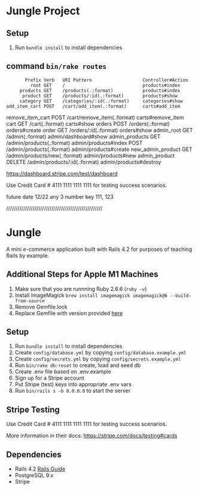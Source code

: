 # Jungle Project

## Setup

1. Run `bundle install` to install dependencies

## command `bin/rake routes`

           Prefix Verb   URI Pattern                   Controller#Action
             root GET    /                             products#index
         products GET    /products(.:format)           products#index
          product GET    /products/:id(.:format)       products#show
         category GET    /categories/:id(.:format)     categories#show
    add_item_cart POST   /cart/add_item(.:format)      carts#add_item

remove_item_cart POST /cart/remove_item(.:format) carts#remove_item
cart GET /cart(.:format) carts#show
orders POST /orders(.:format) orders#create
order GET /orders/:id(.:format) orders#show
admin_root GET /admin(.:format) admin/dashboard#show
admin_products GET /admin/products(.:format) admin/products#index
POST /admin/products(.:format) admin/products#create
new_admin_product GET /admin/products/new(.:format) admin/products#new
admin_product DELETE /admin/products/:id(.:format) admin/products#destroy

https://dashboard.stripe.com/test/dashboard

Use Credit Card # 4111 1111 1111 1111 for testing success scenarios.

future date 12/22
any 3 number key 111, 123

///////////////////////////////////////////////////

# Jungle

A mini e-commerce application built with Rails 4.2 for purposes of teaching Rails by example.

## Additional Steps for Apple M1 Machines

1. Make sure that you are runnning Ruby 2.6.6 (`ruby -v`)
1. Install ImageMagick `brew install imagemagick imagemagick@6 --build-from-source`
1. Remove Gemfile.lock
1. Replace Gemfile with version provided [here](https://gist.githubusercontent.com/FrancisBourgouin/831795ae12c4704687a0c2496d91a727/raw/ce8e2104f725f43e56650d404169c7b11c33a5c5/Gemfile)

## Setup

1. Run `bundle install` to install dependencies
2. Create `config/database.yml` by copying `config/database.example.yml`
3. Create `config/secrets.yml` by copying `config/secrets.example.yml`
4. Run `bin/rake db:reset` to create, load and seed db
5. Create .env file based on .env.example
6. Sign up for a Stripe account
7. Put Stripe (test) keys into appropriate .env vars
8. Run `bin/rails s -b 0.0.0.0` to start the server

## Stripe Testing

Use Credit Card # 4111 1111 1111 1111 for testing success scenarios.

More information in their docs: <https://stripe.com/docs/testing#cards>

## Dependencies

- Rails 4.2 [Rails Guide](http://guides.rubyonrails.org/v4.2/)
- PostgreSQL 9.x
- Stripe
